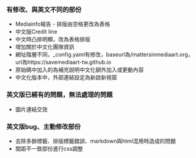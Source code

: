 ### 有修改、與英文不同的部份
* Mediainfo報告 - 排版由空格更改為表格
* 中文版Credit line
* 中文時凸排明顯，改為表格排版
* 增加關於中文化團隊資訊
* 網址階層不同，_config.yaml有修改，baseurl為/mattersinmediaart.org，url為https://savemediaart-tw.github.io
* 原始碼中加入的為補充說明中文化額外加入或更動內容
* 中文化版本中，外部連結設定為新啟新視窗

### 英文版已經有的問題，無法處理的問題
* 圖片連結交效

### 英文版bug、主動修改部份
* 去除多餘標籤、排版標籤錯誤、markdown與html混用時造成的問題
* 間距不一致部份進行css調整

